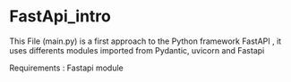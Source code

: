 # FastApi_intro

This File (main.py) is a first approach to the Python framework FastAPI , it uses differents modules imported from Pydantic, uvicorn and Fastapi

Requirements : Fastapi module
